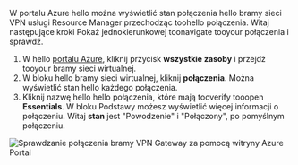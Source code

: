 W portalu Azure hello można wyświetlić stan połączenia hello bramy sieci VPN usługi Resource Manager przechodząc toohello połączenia. Witaj następujące kroki Pokaż jednokierunkowej toonavigate tooyour połączenia i sprawdź.

1. W hello [portalu Azure](http://portal.azure.com), kliknij przycisk **wszystkie zasoby** i przejdź tooyour bramy sieci wirtualnej.
2. W bloku hello bramy sieci wirtualnej, kliknij **połączenia**. Można wyświetlić stan hello każdego połączenia.
3. Kliknij nazwę hello hello połączenia, które mają tooverify tooopen **Essentials**. W bloku Podstawy możesz wyświetlić więcej informacji o połączeniu. Witaj **stan** jest "Powodzenie" i "Połączony", po pomyślnym połączeniu.

  ![Sprawdzanie połączenia bramy VPN Gateway za pomocą witryny Azure Portal](./media/vpn-gateway-verify-connection-portal-rm-include/connectionsucceeded.png)